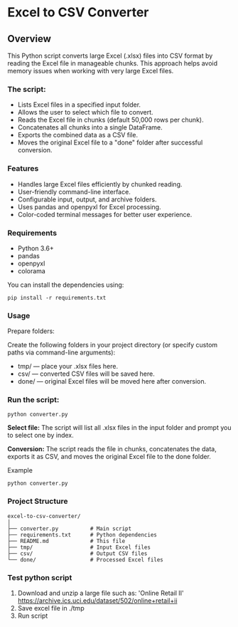 # Excel to CSV Converter

## Overview
This Python script converts large Excel (.xlsx) files into CSV format by reading the Excel file in manageable chunks. This approach helps avoid memory issues when working with very large Excel files.

### The script:

* Lists Excel files in a specified input folder.
* Allows the user to select which file to convert.
* Reads the Excel file in chunks (default 50,000 rows per chunk).
* Concatenates all chunks into a single DataFrame.
* Exports the combined data as a CSV file.
* Moves the original Excel file to a "done" folder after successful conversion.

### Features
* Handles large Excel files efficiently by chunked reading.
* User-friendly command-line interface.
* Configurable input, output, and archive folders.
* Uses pandas and openpyxl for Excel processing.
* Color-coded terminal messages for better user experience.

### Requirements
* Python 3.6+
* pandas
* openpyxl
* colorama

You can install the dependencies using:

``` 
pip install -r requirements.txt
```

### Usage
Prepare folders:

Create the following folders in your project directory (or specify custom paths via command-line arguments):

* tmp/ — place your .xlsx files here.
* csv/ — converted CSV files will be saved here.
* done/ — original Excel files will be moved here after conversion.


### Run the script:

```
python converter.py
```

**Select file:**
The script will list all .xlsx files in the input folder and prompt you to select one by index.

**Conversion:**
The script reads the file in chunks, concatenates the data, exports it as CSV, and moves the original Excel file to the done folder.

Example
```
python converter.py
```

### Project Structure
```
excel-to-csv-converter/
│
├── converter.py          # Main script
├── requirements.txt      # Python dependencies
├── README.md             # This file
├── tmp/                  # Input Excel files
├── csv/                  # Output CSV files
└── done/                 # Processed Excel files
```

### Test python script
1. Download and unzip a large file such as: 'Online Retail II' https://archive.ics.uci.edu/dataset/502/online+retail+ii
2. Save excel file in ./tmp
3. Run script